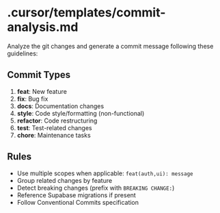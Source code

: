 # .cursor/templates/commit-analysis.md

Analyze the git changes and generate a commit message following these guidelines:

## Commit Types

1. **feat**: New feature
2. **fix**: Bug fix
3. **docs**: Documentation changes
4. **style**: Code style/formatting (non-functional)
5. **refactor**: Code restructuring
6. **test**: Test-related changes
7. **chore**: Maintenance tasks

## Rules

- Use multiple scopes when applicable: `feat(auth,ui): message`
- Group related changes by feature
- Detect breaking changes (prefix with `BREAKING CHANGE:`)
- Reference Supabase migrations if present
- Follow Conventional Commits specification
